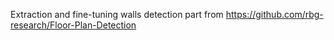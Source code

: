 
Extraction and fine-tuning walls detection part from https://github.com/rbg-research/Floor-Plan-Detection
